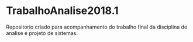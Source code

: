 # TrabalhoAnalise2018.1
Repositorio criado para acompanhamento do trabalho final da disciplina de analise e projeto de sistemas.

